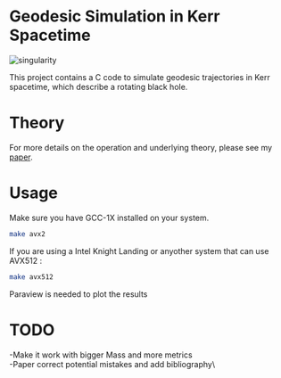 # Geodesic Simulation in Kerr Spacetime

![singularity](https://github.com/at0m741/Kerr_Geodesics/assets/20189027/77c3b1ed-d70e-4319-81d4-32004044a585)

This project contains a C code to simulate geodesic trajectories in Kerr spacetime, which describe a rotating black hole.

# Theory
For more details on the operation and underlying theory, please see my [paper]([Paper](https://github.com/at0m741/Kerr_Geodesics/blob/main/Geodesics_trajectories_simulation%20(4).pdf)).

# Usage
Make sure you have GCC-1X installed on your system.
```bash
make avx2
```
If you are using a Intel Knight Landing or anyother system that can use AVX512 :
```bash
make avx512
```
Paraview is needed to plot the results


# TODO

-Make it work with bigger Mass and more metrics \
-Paper correct potential mistakes and add bibliography\


